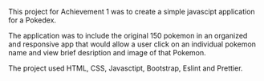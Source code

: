 This project for Achievement 1 was to create a simple javascipt application for a Pokedex.

The application was to include the original 150 pokemon in an organized and responsive app that would allow a user click on an individual pokemon name and view brief desription and image of that Pokemon.

The project used HTML, CSS, Javasctipt, Bootstrap, Eslint and Prettier.